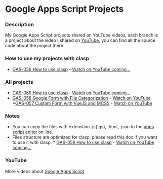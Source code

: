 # Google Apps Script Projects

### Description
My Google Apps Script projects shared on YouTube videos, each branch is a project about the video I shared on [YouTube](https://www.youtube.com/ashtonfei/), you can find all the source code about the project there.

### How to use my projects with clasp
* [GAS-059 How to use clasp](https://github.com/ashtonfei/google-apps-script-projects/tree/GAS-059) - [Watch on YouTube coming...](https://www.youtube.com/playlist?list=PLQhwjnEjYj8Bf_EZDrrcmkB9vcB9Sk3x0)

### All projects
* [GAS-059 How to use clasp](https://github.com/ashtonfei/google-apps-script-projects/tree/GAS-059) - [Watch on YouTube coming...](https://www.youtube.com/playlist?list=PLQhwjnEjYj8Bf_EZDrrcmkB9vcB9Sk3x0)
* [GAS-058 Google Form with File Categorization](https://github.com/ashtonfei/google-apps-script-projects/tree/GAS-058) - [Watch on YouTube](https://youtu.be/5gXcSGUYJVA)
*[GAS-057 Custom Form with VueJS and MCSS](https://github.com/ashtonfei/google-apps-script-projects/tree/GAS-057) - [Watch on YouTube](https://youtu.be/MfmjUUS4UUE)


### Notes
* You can copy the files with extenstion .js(.gs), .html, .json to the [apps script editor](https://script.google.com/) on line.  
* Files structure are optimized for clasp, please read this doc if you want to use it with clasp. * [GAS-059 How to use clasp](https://github.com/ashtonfei/google-apps-script-projects/tree/GAS-059) - [Watch on YouTube coming...](https://www.youtube.com/playlist?list=PLQhwjnEjYj8Bf_EZDrrcmkB9vcB9Sk3x0)

### YouTube
More videos about [Google Apps Script](https://www.youtube.com/playlist?list=PLQhwjnEjYj8Bf_EZDrrcmkB9vcB9Sk3x0)

